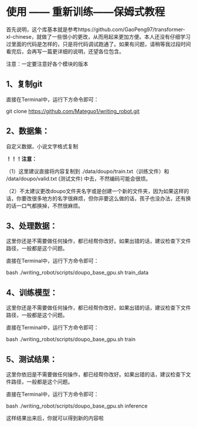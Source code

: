 # 使用 —— 重新训练——保姆式教程

首先说明，这个库基本就是参考https://github.com/GaoPeng97/transformer-xl-chinese，就做了一些很小的更改，从而用起来更加方便。本人还没有仔细学习过里面的代码是怎样的，只是将代码调试跑通了。如果有问题，请稍等我过段时间看完后，会再写一篇更详细的说明，还望各位包含。

注意：一定要注意好各个模块的版本

## 1、复制git

直接在Terminal中，运行下方命令即可：

git clone https://github.com/Mateguo1/writing_robot.git

## 2、数据集：

自定义数据，小说文字格式复制

**！！！注意：**

（1）这里建议直接将内容复制到 ./data/doupo/train.txt（训练文件）和 /data/doupo/valid.txt (测试文件) 中去，不然编码可能会很烦。

（2）不太建议更改doupo文件夹名字或是创建一个新的文件夹，因为如果这样的话，你要改很多地方的名字很麻烦，但你非要这么做的话，孩子也没办法，还有换的话一口气都换掉，不然很麻烦。

## 3、处理数据：

这里你还是不需要做任何操作，都已经帮你改好。如果出错的话，建议检查下文件路径，一般都是这个问题。

直接在Terminal中，运行下方命令即可：

bash ./writing_robot/scripts/doupo_base_gpu.sh train_data

## 4、训练模型：

这里你还是不需要做任何操作，都已经帮你改好。如果出错的话，建议检查下文件路径，一般都是这个问题。

直接在Terminal中，运行下方命令即可：

bash ./writing_robot/scripts/doupo_base_gpu.sh train

## 5、测试结果：

这里你依旧是不需要做任何操作，都已经帮你改好。如果出错的话，建议检查下文件路径，一般都是这个问题。

直接在Terminal中，运行下方命令即可：

bash ./writing_robot/scripts/doupo_base_gpu.sh inference

这样结果出来后，你就可以得到新的内容啦

